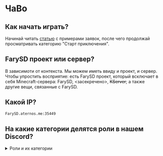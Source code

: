 # ЧаВо

## Как начать играть?

Начинай читать [статью](../../players/start/sozdanie-tiketa.md) с примерами заявок, после чего продолжай просматривать категорию "Старт приключения".

## FarySD проект или сервер?

В зависимоти от контекста. Мы можем иметь ввиду и проект, и сервер. Чтобы упростить восприятие: есть FarySD проект, который всключает в себя Minecraft-сервера: FarySD, <засекречено>, ~~KServer~~; а также другие вещи, связанные с FarySD.

## Какой IP?

```txt
FarySD.aternos.me:35449
```

## На какие категории делятся роли в нашем Discord?

<details>

<summary>Роли и их категории</summary>

<figure><img src="../../../.gitbook/assets/players/guideline/discord/team/userCard.png" alt=""><figcaption>Роли и их категории</figcaption></figure>

</details>
